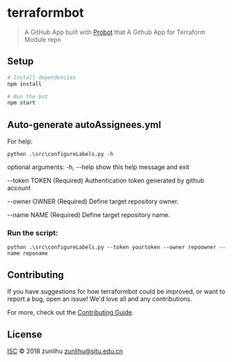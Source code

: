 # terraformbot

> A GitHub App built with [Probot](https://probot.github.io) that A Github App for Terraform Module repo



## Setup

```sh
# Install dependencies
npm install

# Run the bot
npm start
```

## Auto-generate autoAssignees.yml
For help:

```
python .\src\configureLabels.py -h
```

optional arguments:  -h, --help     show this help message and exit

  --token TOKEN  (Required) Authentication token generated by github account

  --owner OWNER  (Required) Define target repository owner.

  --name NAME    (Required) Define target repository name.

### Run the script:

```
python .\src\configureLabels.py --token yourtoken --owner repoowner --name reponame
```

## Contributing

If you have suggestions for how terraformbot could be improved, or want to report a bug, open an issue! We'd love all and any contributions.

For more, check out the [Contributing Guide](CONTRIBUTING.md).

## License

[ISC](LICENSE) © 2018 zunlihu <zunlihu@sjtu.edu.cn>
